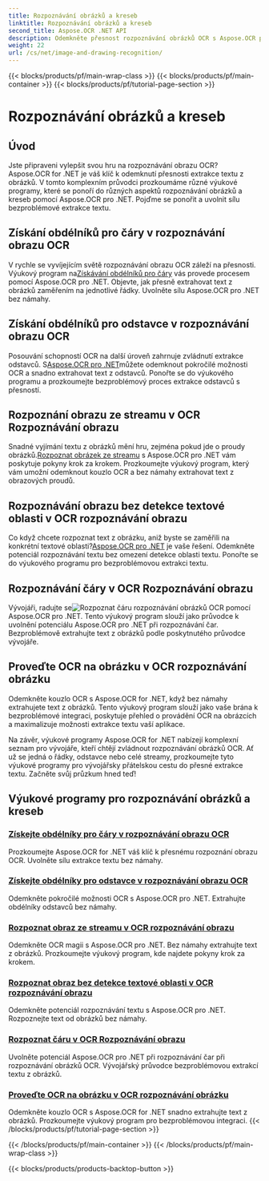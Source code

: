 ```yaml
---
title: Rozpoznávání obrázků a kreseb
linktitle: Rozpoznávání obrázků a kreseb
second_title: Aspose.OCR .NET API
description: Odemkněte přesnost rozpoznávání obrázků OCR s Aspose.OCR pro .NET. Bez námahy extrahujte text z obrázků, ať už jde o řádky, odstavce nebo celé streamy.
weight: 22
url: /cs/net/image-and-drawing-recognition/
---
```


{{< blocks/products/pf/main-wrap-class >}}
{{< blocks/products/pf/main-container >}}
{{< blocks/products/pf/tutorial-page-section >}}

# Rozpoznávání obrázků a kreseb

## Úvod

Jste připraveni vylepšit svou hru na rozpoznávání obrazu OCR? Aspose.OCR for .NET je váš klíč k odemknutí přesnosti extrakce textu z obrázků. V tomto komplexním průvodci prozkoumáme různé výukové programy, které se ponoří do různých aspektů rozpoznávání obrázků a kreseb pomocí Aspose.OCR pro .NET. Pojďme se ponořit a uvolnit sílu bezproblémové extrakce textu.

## Získání obdélníků pro čáry v rozpoznávání obrazu OCR

 V rychle se vyvíjejícím světě rozpoznávání obrazu OCR záleží na přesnosti. Výukový program na[Získávání obdélníků pro čáry](./get-rectangles-for-lines/) vás provede procesem pomocí Aspose.OCR pro .NET. Objevte, jak přesně extrahovat text z obrázků zaměřením na jednotlivé řádky. Uvolněte sílu Aspose.OCR pro .NET bez námahy.

## Získání obdélníků pro odstavce v rozpoznávání obrazu OCR

 Posouvání schopností OCR na další úroveň zahrnuje zvládnutí extrakce odstavců. S[Aspose.OCR pro .NET](./get-rectangles-for-paragraphs/)můžete odemknout pokročilé možnosti OCR a snadno extrahovat text z odstavců. Ponořte se do výukového programu a prozkoumejte bezproblémový proces extrakce odstavců s přesností.

## Rozpoznání obrazu ze streamu v OCR Rozpoznávání obrazu

 Snadné vyjímání textu z obrázků mění hru, zejména pokud jde o proudy obrázků.[Rozpoznat obrázek ze streamu](./recognize-image-from-stream/) s Aspose.OCR pro .NET vám poskytuje pokyny krok za krokem. Prozkoumejte výukový program, který vám umožní odemknout kouzlo OCR a bez námahy extrahovat text z obrazových proudů.

## Rozpoznávání obrazu bez detekce textové oblasti v OCR rozpoznávání obrazu

 Co když chcete rozpoznat text z obrázku, aniž byste se zaměřili na konkrétní textové oblasti?[Aspose.OCR pro .NET](./recognize-image-without-text-area-detection/) je vaše řešení. Odemkněte potenciál rozpoznávání textu bez omezení detekce oblasti textu. Ponořte se do výukového programu pro bezproblémovou extrakci textu.

## Rozpoznávání čáry v OCR Rozpoznávání obrazu

 Vývojáři, radujte se![Rozpoznat čáru](./recognize-line/) rozpoznávání obrázků OCR pomocí Aspose.OCR pro .NET. Tento výukový program slouží jako průvodce k uvolnění potenciálu Aspose.OCR pro .NET při rozpoznávání čar. Bezproblémově extrahujte text z obrázků podle poskytnutého průvodce vývojáře.

## Proveďte OCR na obrázku v OCR rozpoznávání obrázku
Odemkněte kouzlo OCR s Aspose.OCR for .NET, když bez námahy extrahujete text z obrázků. Tento výukový program slouží jako vaše brána k bezproblémové integraci, poskytuje přehled o provádění OCR na obrázcích a maximalizuje možnosti extrakce textu vaší aplikace.

Na závěr, výukové programy Aspose.OCR for .NET nabízejí komplexní seznam pro vývojáře, kteří chtějí zvládnout rozpoznávání obrázků OCR. Ať už se jedná o řádky, odstavce nebo celé streamy, prozkoumejte tyto výukové programy pro vývojářsky přátelskou cestu do přesné extrakce textu. Začněte svůj průzkum hned teď!
## Výukové programy pro rozpoznávání obrázků a kreseb
### [Získejte obdélníky pro čáry v rozpoznávání obrazu OCR](./get-rectangles-for-lines/)
Prozkoumejte Aspose.OCR for .NET váš klíč k přesnému rozpoznání obrazu OCR. Uvolněte sílu extrakce textu bez námahy.
### [Získejte obdélníky pro odstavce v rozpoznávání obrazu OCR](./get-rectangles-for-paragraphs/)
Odemkněte pokročilé možnosti OCR s Aspose.OCR pro .NET. Extrahujte obdélníky odstavců bez námahy.
### [Rozpoznat obraz ze streamu v OCR rozpoznávání obrazu](./recognize-image-from-stream/)
Odemkněte OCR magii s Aspose.OCR pro .NET. Bez námahy extrahujte text z obrázků. Prozkoumejte výukový program, kde najdete pokyny krok za krokem.
### [Rozpoznat obraz bez detekce textové oblasti v OCR rozpoznávání obrazu](./recognize-image-without-text-area-detection/)
Odemkněte potenciál rozpoznávání textu s Aspose.OCR pro .NET. Rozpoznejte text od obrázků bez námahy.
### [Rozpoznat čáru v OCR Rozpoznávání obrazu](./recognize-line/)
Uvolněte potenciál Aspose.OCR pro .NET při rozpoznávání čar při rozpoznávání obrázků OCR. Vývojářský průvodce bezproblémovou extrakcí textu z obrázků.
### [Proveďte OCR na obrázku v OCR rozpoznávání obrázku](./perform-ocr-on-image/)
Odemkněte kouzlo OCR s Aspose.OCR for .NET snadno extrahujte text z obrázků. Prozkoumejte výukový program pro bezproblémovou integraci.
{{< /blocks/products/pf/tutorial-page-section >}}

{{< /blocks/products/pf/main-container >}}
{{< /blocks/products/pf/main-wrap-class >}}

{{< blocks/products/products-backtop-button >}}
